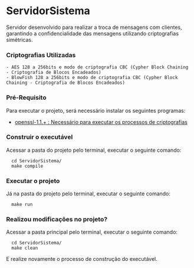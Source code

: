 # ServidorSistema 
Servidor desenvolvido para realizar a troca de mensagens com clientes, 
garantindo a confidencialidade das mensagens utilizando criptografias simétricas.
### Criptografias Utilizadas
    - AES 128 a 256bits e modo de criptografia CBC (Cypher Block Chaining - Criptografia de Blocos Encadeados)
    - BlowFish 128 a 256bits e modo de criptografia CBC (Cypher Block Chaining - Criptografia de Blocos Encadeados)
### Pré-Requisito
Para executar o projeto, será necessário instalar os seguintes programas:

- [openssl-1.1.+ : Necessário para executar os processos de criptografias](https://www.openssl.org/source/)

### Construir o executável 
Acessar a pasta do projeto pelo terminal, executar o seguinte comando:
```shell
  cd ServidorSistema/
  make compile
```

### Executar o projeto
Já na pasta do projeto pelo terminal, executar o seguinte comando:
```shell
  make run
```

### Realizou modificações no projeto?
Acessar a pasta principal pelo terminal, executar o seguinte comando:
```shell
  cd ServidorSistema/
  make clean
```
E realize novamente o processo de construção do executável.
